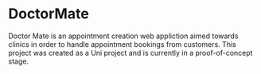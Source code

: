 # DoctorMate

Doctor Mate is an appointment creation web appliction aimed towards clinics in order to handle appointment bookings from customers. This project was created as a Uni project and is currently in a proof-of-concept stage.
